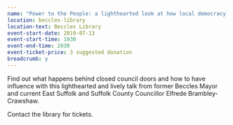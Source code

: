 ```yaml
---
name: "Power to the People: a lighthearted look at how local democracy works and how to have influence with Cllr Elfrede Brambley-Crawshaw"
location: beccles-library
location-text: Beccles Library
event-start-date: 2019-07-13
event-start-time: 1930
event-end-time: 2030
event-ticket-price: 3 suggested donation
breadcrumb: y
---
```


Find out what happens behind closed council doors and how to have influence with this lighthearted and lively talk from former Beccles Mayor and current East Suffolk and Suffolk County Councillor Elfrede Brambley-Crawshaw.

Contact the library for tickets.
